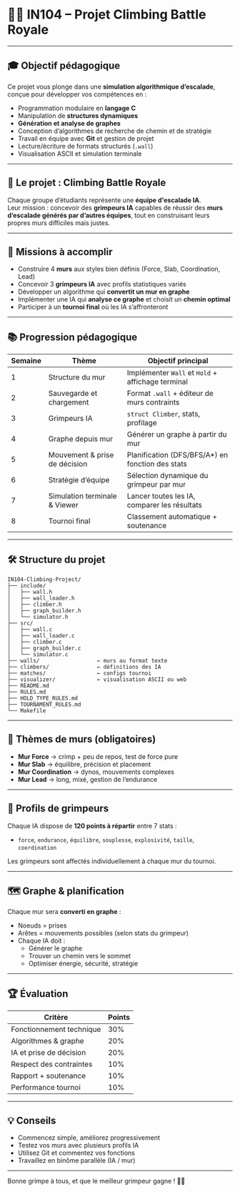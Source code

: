 # 🧗‍♂️ IN104 – Projet Climbing Battle Royale

---

## 🎓 Objectif pédagogique

Ce projet vous plonge dans une **simulation algorithmique d’escalade**, conçue pour développer vos compétences en :

- Programmation modulaire en **langage C**
- Manipulation de **structures dynamiques**
- **Génération et analyse de graphes**
- Conception d’algorithmes de recherche de chemin et de stratégie
- Travail en équipe avec **Git** et gestion de projet
- Lecture/écriture de formats structurés (`.wall`)
- Visualisation ASCII et simulation terminale

---

## 🧠 Le projet : Climbing Battle Royale

Chaque groupe d’étudiants représente une **équipe d'escalade IA**.  
Leur mission : concevoir des **grimpeurs IA** capables de réussir des **murs d’escalade générés par d’autres équipes**, tout en construisant leurs propres murs difficiles mais justes.

---

## 🎯 Missions à accomplir

- Construire 4 **murs** aux styles bien définis (Force, Slab, Coordination, Lead)
- Concevoir 3 **grimpeurs IA** avec profils statistiques variés
- Développer un algorithme qui **convertit un mur en graphe**
- Implémenter une IA qui **analyse ce graphe** et choisit un **chemin optimal**
- Participer à un **tournoi final** où les IA s’affronteront

---

## 📚 Progression pédagogique

| Semaine | Thème                                  | Objectif principal                                      |
|--------|----------------------------------------|---------------------------------------------------------|
| 1      | Structure du mur                       | Implémenter `Wall` et `Hold` + affichage terminal       |
| 2      | Sauvegarde et chargement               | Format `.wall` + éditeur de murs contraints             |
| 3      | Grimpeurs IA                           | `struct Climber`, stats, profilage                      |
| 4      | Graphe depuis mur                      | Générer un graphe à partir du mur                       |
| 5      | Mouvement & prise de décision          | Planification (DFS/BFS/A*) en fonction des stats        |
| 6      | Stratégie d’équipe                     | Sélection dynamique du grimpeur par mur                |
| 7      | Simulation terminale & Viewer          | Lancer toutes les IA, comparer les résultats            |
| 8      | Tournoi final                          | Classement automatique + soutenance                     |

---

## 🛠️ Structure du projet

```
IN104-Climbing-Project/
├── include/
│   ├── wall.h
│   ├── wall_loader.h
│   ├── climber.h
│   ├── graph_builder.h
│   └── simulator.h
├── src/
│   ├── wall.c
│   ├── wall_loader.c
│   ├── climber.c
│   ├── graph_builder.c
│   └── simulator.c
├── walls/                  ← murs au format texte
├── climbers/               ← définitions des IA
├── matches/                ← configs tournoi
├── visualizer/             ← visualisation ASCII ou web
├── README.md
├── RULES.md
├── HOLD_TYPE_RULES.md
├── TOURNAMENT_RULES.md
└── Makefile
```

---

## 🧱 Thèmes de murs (obligatoires)

- **Mur Force** → crimp + peu de repos, test de force pure
- **Mur Slab** → équilibre, précision et placement
- **Mur Coordination** → dynos, mouvements complexes
- **Mur Lead** → long, mixé, gestion de l’endurance

---

## 🧍 Profils de grimpeurs

Chaque IA dispose de **120 points à répartir** entre 7 stats :
- `force`, `endurance`, `équilibre`, `souplesse`, `explosivité`, `taille`, `coordination`

Les grimpeurs sont affectés individuellement à chaque mur du tournoi.

---

## 🗺️ Graphe & planification

Chaque mur sera **converti en graphe** :
- Noeuds = prises
- Arêtes = mouvements possibles (selon stats du grimpeur)
- Chaque IA doit :
  - Générer le graphe
  - Trouver un chemin vers le sommet
  - Optimiser énergie, sécurité, stratégie

---

## 🏆 Évaluation

| Critère                        | Points |
|-------------------------------|--------|
| Fonctionnement technique      | 30%    |
| Algorithmes & graphe          | 20%    |
| IA et prise de décision       | 20%    |
| Respect des contraintes       | 10%    |
| Rapport + soutenance          | 10%    |
| Performance tournoi           | 10%    |

---

## 💡 Conseils

- Commencez simple, améliorez progressivement
- Testez vos murs avec plusieurs profils IA
- Utilisez Git et commentez vos fonctions
- Travaillez en binôme parallèle (IA / mur)

---

Bonne grimpe à tous, et que le meilleur grimpeur gagne ! 🧗‍♀️
